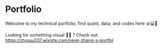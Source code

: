 # Portfolio

Welcome to my technical portfolio, find quant, data, and codes here 📊💻🤖

Looking for something visual 🎨🤩 ? Check out: https://ztyuuu037.wixsite.com/neve-zhang-s-portfol

